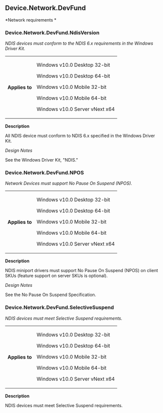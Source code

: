 <!--
# Device.Network.DevFund

 - [Device.Network.DevFund](#Device.Network.DevFund)
-->

<a name="Device.Network.DevFund"></a>
## Device.Network.DevFund

*Network requirements *

### Device.Network.DevFund.NdisVersion

*NDIS devices must conform to the NDIS 6.x requirements in the Windows Driver Kit.*

<table>
<tr>
<th>Applies to</th>
<td>
<p>Windows v10.0 Desktop 32-bit</p>
<p>Windows v10.0 Desktop 64-bit</p>
<p>Windows v10.0 Mobile 32-bit</p>
<p>Windows v10.0 Mobile 64-bit</p>
<p>Windows v10.0 Server vNext x64</p>
</td></tr></table>

**Description**

All NDIS device must conform to NDIS 6.x specified in the Windows Driver Kit.

*Design Notes*

See the Windows Driver Kit, "NDIS."

### Device.Network.DevFund.NPOS

*Network Devices must support No Pause On Suspend (NPOS).*

<table>
<tr>
<th>Applies to</th>
<td>
<p>Windows v10.0 Desktop 32-bit</p>
<p>Windows v10.0 Desktop 64-bit</p>
<p>Windows v10.0 Mobile 32-bit</p>
<p>Windows v10.0 Mobile 64-bit</p>
<p>Windows v10.0 Server vNext x64</p>
</td></tr></table>

**Description**

NDIS miniport drivers must support No Pause On Suspend (NPOS) on client SKUs (feature support on server SKUs is optional).

*Design Notes*

See the No Pause On Suspend Specification.

### Device.Network.DevFund.SelectiveSuspend

*NDIS devices must meet Selective Suspend requirements.*

<table>
<tr>
<th>Applies to</th>
<td>
<p>Windows v10.0 Desktop 32-bit</p>
<p>Windows v10.0 Desktop 64-bit</p>
<p>Windows v10.0 Mobile 32-bit</p>
<p>Windows v10.0 Mobile 64-bit</p>
<p>Windows v10.0 Server vNext x64</p>
</td></tr></table>

**Description**

NDIS devices must meet Selective Suspend requirements.


